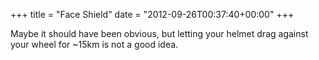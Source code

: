 +++
title = "Face Shield"
date = "2012-09-26T00:37:40+00:00"
+++

Maybe it should have been obvious, but letting your helmet drag against your wheel for ~15km is not a good idea.
			